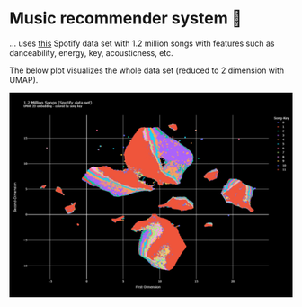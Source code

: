 # Music recommender system 🎸

... uses
[this](https://www.kaggle.com/datasets/rodolfofigueroa/spotify-12m-songs)
Spotify data set with 1.2 million songs with features such as danceability,
energy, key, acousticness, etc.

The below plot visualizes the whole data set (reduced to 2 dimension with 
UMAP).

![](.data/plots/umap.png)